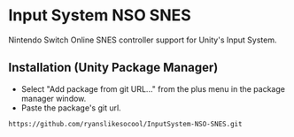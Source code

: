 # Input System NSO SNES
Nintendo Switch Online SNES controller support for Unity's Input System.

## Installation (Unity Package Manager)
- Select "Add package from git URL..." from the plus menu in the package manager window.
- Paste the package's git url.
```
https://github.com/ryanslikesocool/InputSystem-NSO-SNES.git
```